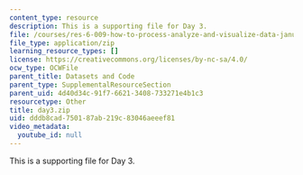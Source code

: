 ```yaml
---
content_type: resource
description: This is a supporting file for Day 3.
file: /courses/res-6-009-how-to-process-analyze-and-visualize-data-january-iap-2012/dddb8cad750187ab219c83046aeeef81_day3.zip
file_type: application/zip
learning_resource_types: []
license: https://creativecommons.org/licenses/by-nc-sa/4.0/
ocw_type: OCWFile
parent_title: Datasets and Code
parent_type: SupplementalResourceSection
parent_uid: 4d40d34c-91f7-6621-3408-733271e4b1c3
resourcetype: Other
title: day3.zip
uid: dddb8cad-7501-87ab-219c-83046aeeef81
video_metadata:
  youtube_id: null
---
```

This is a supporting file for Day 3.